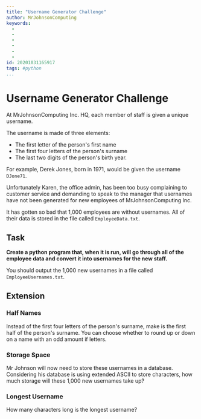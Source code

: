 ```yaml
---
title: "Username Generator Challenge"
author: MrJohnsonComputing
keywords:
  - 
  - 
  - 
  - 
  - 
  - 
id: 20201031165917
tags: #python
...
```

# Username Generator Challenge

At MrJohnsonComputing Inc. HQ, each member of staff is given a unique username.

The username is made of three elements:

- The first letter of the person's first name
- The first four letters of the person's surname
- The last two digits of the person's birth year.

For example, Derek Jones, born in 1971, would be given the username `DJone71`.

Unfortunately Karen, the office admin, has been too busy complaining to customer service and demanding to speak to the manager that usernames have not been generated for new employees of MrJohnsonComputing Inc.

It has gotten so bad that 1,000 employees are without usernames. All of their data is stored in the file called `EmployeeData.txt`.

## Task

**Create a python program that, when it is run, will go through all of the employee data and convert it into usernames for the new staff.**

You should output the 1,000 new usernames in a file called `EmployeeUsernames.txt`.

## Extension

### Half Names
Instead of the first four letters of the person's surname, make is the first half of the person's surname. You can choose whether to round up or down on a name with an odd amount if letters.

### Storage Space
Mr Johnson will now need to store these usernames in a database. Considering his database is using extended ASCII to store characters, how much storage will these 1,000 new usernames take up?

### Longest Username
How many characters long is the longest username?